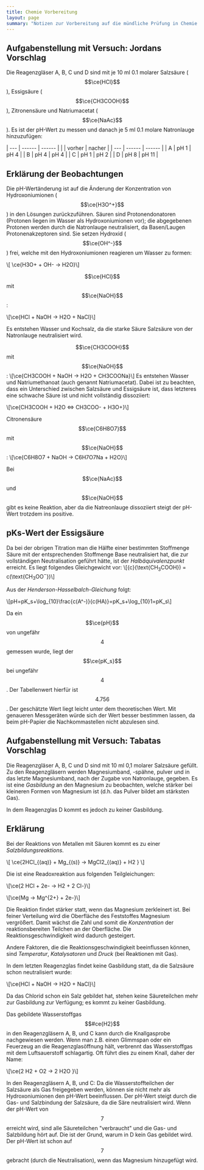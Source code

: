 ```yaml
---
title: Chemie Vorbereitung
layout: page
summary: "Notizen zur Vorbereitung auf die mündliche Prüfung in Chemie (Abitur 2019)"
---
```


## Aufgabenstellung mit Versuch: Jordans Vorschlag

Die Reagenzgläser A, B, C und D sind mit je 10 ml 0.1 molarer Salzsäure ($$\ce{HCl}$$), Essigsäure ($$\ce{CH3COOH}$$), Zitronensäure und Natriumacetat ($$\ce{NaAc}$$).
Es ist der pH-Wert zu messen und danach je 5 ml 0.1 molare Natronlauge hinzuzufügen:


| --- | ------ | ------ |
|     | vorher | nacher |
| --- | ------ | ------ |
| A   | pH 1   | pH 4   |
| B   | pH 4   | pH 4   |
| C   | pH 1   | pH 2   |
| D   | pH 8   | pH 11  |


## Erklärung der Beobachtungen

Die pH-Wertänderung ist auf die Änderung der Konzentration von Hydroxoniumionen ($$\ce{H3O^+}$$) in den Lösungen zurückzuführen. Säuren sind Protonendonatoren (Protonen liegen im Wasser als Hydroxoniumionen vor); die abgegebenen Protonen werden durch die Natronlauge neutralisiert, da Basen/Laugen Protonenakzeptoren sind. Sie setzen Hydroxid ($$\ce{OH^-}$$) frei, welche mit den Hydroxoniumionen reagieren um Wasser zu formen:

\\[ \ce{H3O+  + OH- -> H2O}\\]

$$\ce{HCl}$$ mit $$\ce{NaOH}$$:

\\[\ce{HCl + NaOH -> H2O + NaCl}\\]

Es entstehen Wasser und Kochsalz, da die starke Säure Salzsäure von der Natronlauge neutralisiert wird.

$$\ce{CH3COOH}$$ mit $$\ce{NaOH}$$:
\\[\ce{CH3COOH + NaOH -> H2O + CH3COONa}\\]
Es entstehen Wasser und Natriumethanoat (auch genannt Natriumacetat).
Dabei ist zu beachten, dass ein Unterschied zwischen Salzsäure und Essigsäure ist, dass letzteres eine schwache Säure ist und nicht vollständig dissoziiert:

\\[\ce{CH3COOH + H2O <=> CH3COO- + H3O+}\\]

Citronensäure $$\ce{C6H8O7}$$ mit $$\ce{NaOH}$$:
\\[\ce{C6H8O7 + NaOH -> C6H7O7Na + H2O}\\]

Bei $$\ce{NaAc}$$ und $$\ce{NaOH}$$ gibt es keine Reaktion, aber da die Natreonlauge dissoziiert steigt der pH-Wert trotzdem ins positive.

## pKs-Wert der Essigsäure

Da bei der obrigen Titration man die Hälfte einer bestimmten Stoffmenge Säure mit der entsprechenden Stoffmenge Base neutralisiert hat, die zur vollständigen Neutralisation geführt hätte, ist der *Halbäquivalenzpunkt* erreicht. Es liegt folgendes Gleichgewicht vor: \\[{c}(\text{CH$_3$COOH}) = c(\text{CH$_3$OO$^-$})\\]

Aus der *Henderson-Hasselbalch-Gleichung* folgt:

\\[pH=pK_s+\\log_{10}\\frac{c(A^-)}{c(HA)}=pK_s+\\log_{10}1=pK_s\\]

Da ein $$\ce{pH}$$ von ungefähr $$4$$ gemessen wurde, liegt der $$\ce{pK_s}$$ bei ungefähr $$4$$. Der Tabellenwert hierfür ist $$4.756$$. Der geschätzte Wert liegt leicht unter dem theoretischen Wert. Mit genaueren Messgeräten würde sich der Wert besser bestimmen lassen, da beim pH-Papier die Nachkommastellen nicht abzulesen sind.

## Aufgabenstellung mit Versuch: Tabatas Vorschlag

Die Reagenzgläser A, B, C und D sind mit 10 ml 0,1 molarer Salzsäure gefüllt. Zu den Reagenzgläsern werden Magnesiumband, -spähne, pulver und in das letzte Magnesiumband, nach der Zugabe von Natronlauge, gegeben. Es ist eine *Gasbildung* an den Magnesium zu beobachten, welche stärker bei kleineren Formen von Magnesium ist (d.h. das Pulver bildet am stärksten Gas).

In dem Reagenzglas D kommt es jedoch zu keiner Gasbildung.

## Erklärung

Bei der Reaktions von Metallen mit Säuren kommt es zu einer *Salzbildungsreaktions*.

\\[ \ce{2HCl_{(aq)} + Mg_{(s)} -> MgCl2_{(aq)} + H2 } \\]

Die ist eine Readoxreaktion aus folgenden Teilgleichungen:

\\[\ce{2 HCl + 2e- -> H2 + 2 Cl-}\\]

\\[\ce{Mg -> Mg^{2+} + 2e-}\\]

Die Reaktion findet stärker statt, wenn das Magnesium zerkleinert ist. Bei feiner Verteilung wird die Oberfläche des Feststoffes Magnesium vergrößert. Damit wächst die Zahl und somit die *Konzentration* der reaktionsbereiten Teilchen an der Oberfläche. Die Reaktionsgeschwindigkeit wird dadurch gesteigert.

Andere Faktoren, die die Reaktionsgeschwindigkeit beeinflussen können, sind *Temperatur*, *Katalysatoren* und *Druck* (bei Reaktionen mit Gas).

In dem letzten Reagenzglas findet keine Gasbildung statt, da die Salzsäure schon neutralisiert wurde:

\\[\\ce{HCl + NaOH -> H2O + NaCl}\\]

Da das Chlorid schon ein Salz gebildet hat, stehen keine Säureteilchen mehr zur Gasbildung zur Verfügung; es kommt zu keiner Gasbildung.

Das gebildete Wasserstoffgas $$#ce{H2}$$ in den Reagenzgläsern A, B, und C kann durch die Knallgasprobe nachgewiesen werden. Wenn man z.B. einen Glimmspan oder ein Feuerzeug an die Reagenzglasöffnung hält, verbrennt das Wasserstoffgas mit dem Luftsauerstoff schlagartig. Oft führt dies zu einem Knall, daher der Name:

\\[\ce{2 H2 + O2 -> 2 H2O }\\]

In den Reagenzgläsern A, B, und C: Da die Wasserstoffteilchen der Salzsäure als Gas freigegeben werden, können sie nicht mehr als Hydroxoniumionen den pH-Wert beeinflussen. Der pH-Wert steigt durch die Gas- und Salzbindung der Salzsäure, da die Säre neutralisiert wird. Wenn der pH-Wert von $$7$$ erreicht wird, sind alle Säureteilchen "verbraucht" und die Gas- und Salzbildung hört auf. Die ist der Grund, warum in D kein Gas gebildet wird. Der pH-Wert ist schon auf $$7$$ gebracht (durch die Neutralisation), wenn das Magnesium hinzugefügt wird.